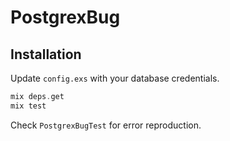 # PostgrexBug

## Installation

Update ```config.exs``` with your database credentials.

```elixir
mix deps.get
mix test
```
Check ```PostgrexBugTest``` for error reproduction.